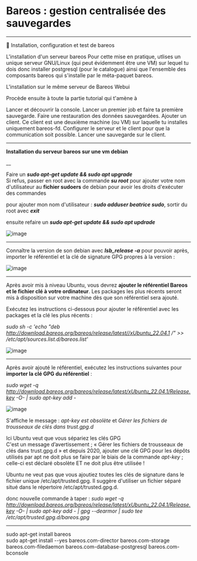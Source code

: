 # Bareos : gestion centralisée des sauvegardes   

___

🔬 Installation, configuration et test de bareos

L'installation d'un serveur bareos
Pour cette mise en pratique, utlises un unique serveur GNU/Linux (qui peut évidemment être une VM) sur lequel tu dois donc installer postgresql (pour le catalogue) ainsi que l'ensemble des composants bareos qui s'installe par le méta-paquet bareos.

L'installation sur le même serveur de Bareos Webui

Procède ensuite à toute la partie tutorial qui t'amène à

Lancer et découvrir la console.
Lancer un premier job et faire ta première sauvegarde.
Faire une restauration des données sauvegardées.
Ajouter un client. Ce client est une deuxième machine (ou VM) sur laquelle tu installes uniquement bareos-fd.
Configurer le serveur et le client pour que la communication soit possible.
Lancer une sauvegarde sur le client.

___

**Installation du serveur bareos sur une vm debian**  

__

Faire un **_sudo apt-get update && sudo apt upgrade_**     
Si refus, passer en root avec la commande **_su root_** pour ajouter votre nom d'utilisateur au **fichier sudoers** de debian pour avoir les droits d'exécuter des commandes   

pour ajouter mon nom d'utilisateur :  **_sudo adduser beatrice sudo_**, sortir du root avec **_exit_**     

ensuite refaire un **_sudo apt-get update && sudo apt updrade_**     

![image](https://github.com/techerbeatrice/Bareos_Gestion_centralisee_des_sauvegardes/assets/138071140/f584f271-5fd1-4a4c-8dff-7af2e5aa8607)

____

Connaître la version de son debian avec **_lsb_release -a_** pour pouvoir après, importer le référentiel et la clé de signature GPG propres à la version :     

![image](https://github.com/techerbeatrice/Bareos_Gestion_centralisee_des_sauvegardes/assets/138071140/f0cb7b05-6894-42aa-ba10-ed4213ebc291)

___




Après avoir mis à niveau Ubuntu, vous devrez **ajouter le référentiel Bareos et le fichier clé à votre ordinateur**. Les packages les plus récents seront mis à disposition sur votre machine dès que son référentiel sera ajouté.   

Exécutez les instructions ci-dessous pour ajouter le référentiel avec les packages et la clé les plus récents :   

_sudo sh -c 'echo "deb http://download.bareos.org/bareos/release/latest//xUbuntu_22.04.1 /" >> /etc/apt/sources.list.d/bareos.list'_

![image](https://github.com/techerbeatrice/Bareos_Gestion_centralisee_des_sauvegardes/assets/138071140/9a82dbc2-825e-4bc5-b075-586b9b5f4af2)

____

Après avoir ajouté le référentiel, exécutez les instructions suivantes pour **importer la clé GPG du référentiel** :   

_sudo wget -q http://download.bareos.org/bareos/release/latest/xUbuntu_22.04.1/Release.key -O- | sudo apt-key add -_  

![image](https://github.com/techerbeatrice/Bareos_Gestion_centralisee_des_sauvegardes/assets/138071140/ec25c298-b700-4c08-9630-cec878917d55)

S'affiche le message : _apt-key est obsolète_ et _Gérer les fichiers de trousseaux de clés dans trust.gpg.d_  

Ici Ubuntu veut que vous sépariez les clés GPG   
C'est un message d’avertissement ; « Gérer les fichiers de trousseaux de clés dans trust.gpg.d » et depuis 2020, ajouter une clé GPG pour les dépôts utilisés par apt ne doit plus se faire par le biais de la commande _apt-key_ ; celle-ci est déclaré obsolète ET ne doit plus être utilisée ! 

Ubuntu ne veut pas que vous ajoutiez toutes les clés de signature dans le fichier unique /etc/apt/trusted.gpg. Il suggère d'utiliser un fichier séparé situé dans le répertoire /etc/apt/trusted.gpg.d.   

donc nouvelle commande à taper : _sudo wget -q http://download.bareos.org/bareos/release/latest/xUbuntu_22.04.1/Release.key -O- | sudo apt-key add - | gpg --dearmor | sudo tee /etc/apt/trusted.gpg.d/bareos.gpg_  


____

sudo apt-get install bareos   
sudo apt-get install --yes bareos.com-director bareos.com-storage bareos.com-filedaemon bareos.com-database-postgresql bareos.com-bconsole   


